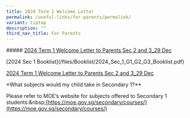```yaml
---
title: 2024 Term 1 Welcome Letter
permalink: /useful-links/for-parents/permalink/
variant: tiptap
description: ""
third_nav_title: For Parents
---
```

<p>##### <a href="2024 Term 1 Welcome Letter to Parents Sec 2 and 3_29 Dec" rel="noopener noreferrer nofollow" target="_blank">2024 Term 1 Welcome Letter to Parents Sec 2 and 3_29 Dec</a></p><p>[2024 Sec 1 Booklist](/files/Booklist/2024_Sec_1_G1_G2_G3_Booklist.pdf)</p><p></p><p><a href="/files/Announcement/" rel="noopener noreferrer nofollow" target="_blank">2024 Term 1 Welcome Letter to Parents Sec 2 and 3_29 Dec</a></p><p></p><p></p><p>*What subjects would my child take in Secondary 1?**</p><p>Please refer to MOE’s website for subjects offered to Secondary 1 students:&amp;nbsp;[<a href="https://moe.gov.sg/secondary/courses/](https://moe.gov.sg/secondary/courses/)" rel="noopener noreferrer nofollow" target="_blank">https://moe.gov.sg/secondary/courses/](https://moe.gov.sg/secondary/courses/)</a></p>